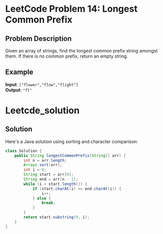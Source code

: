 # LeetCode Problem 14: Longest Common Prefix

## Problem Description
Given an array of strings, find the longest common prefix string amongst them. If there is no common prefix, return an empty string.

## Example
**Input**: `["flower","flow","flight"]`  
**Output**: `"fl"`

# Leetcde_solution
## Solution
Here's a Java solution using sorting and character comparison:

```java
class Solution {
    public String longestCommonPrefix(String[] arr) {
        int n = arr.length;
        Arrays.sort(arr);
        int i = 0;
        String start = arr[0];
        String end = arr[n - 1];
        while (i < start.length()) {
            if (start.charAt(i) == end.charAt(i)) {
                i++;
            } else {
                break;
            }
        }
        return start.substring(0, i);
    }
}
